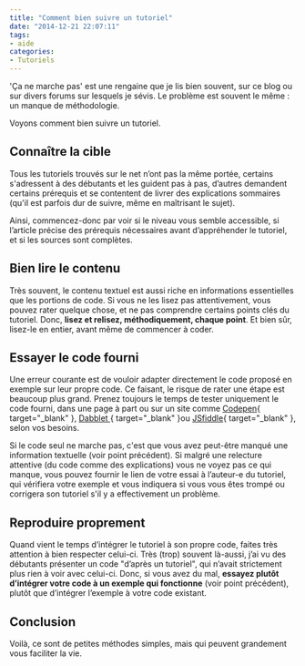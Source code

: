 ```yaml
---
title: "Comment bien suivre un tutoriel"
date: "2014-12-21 22:07:11"
tags:
- aide
categories:
- Tutoriels
---
```


'Ça ne marche pas' est une rengaine que je lis bien souvent, sur ce blog ou sur divers forums sur lesquels je sévis. Le problème est souvent le même : un manque de méthodologie.

Voyons comment bien suivre un tutoriel.


## Connaître la cible

Tous les tutoriels trouvés sur le net n’ont pas la même portée, certains s'adressent à des débutants et les guident pas à pas, d’autres demandent certains prérequis et se contentent de livrer des explications sommaires (qu'il est parfois dur de suivre, même en maîtrisant le sujet).

Ainsi, commencez-donc par voir si le niveau vous semble accessible, si l’article précise des prérequis nécessaires avant d’appréhender le tutoriel, et si les sources sont complètes.

## Bien lire le contenu

Très souvent, le contenu textuel est aussi riche en informations essentielles que les portions de code. Si vous ne les lisez pas attentivement, vous pouvez rater quelque chose, et ne pas comprendre certains points clés du tutoriel. Donc, **lisez et relisez, méthodiquement, chaque point**. Et bien sûr, lisez-le en entier, avant même de commencer à coder.

## Essayer le code fourni

Une erreur courante est de vouloir adapter directement le code proposé en exemple sur leur propre code. Ce faisant, le risque de rater une étape est beaucoup plus grand. Prenez toujours le temps de tester uniquement le code fourni, dans une page à part ou sur un site comme [Codepen](http://codepen.io/pen/){ target="_blank" }, [Dabblet ](http://dabblet.com/){ target="_blank" }ou [JSfiddle](http://jsfiddle.net/){ target="_blank" }, selon vos besoins.

Si le code seul ne marche pas, c'est que vous avez peut-être manqué une information textuelle (voir point précédent). Si malgré une relecture attentive (du code comme des explications) vous ne voyez pas ce qui manque, vous pouvez fournir le lien de votre essai à l’auteur-e du tutoriel, qui vérifiera votre exemple et vous indiquera si vous vous êtes trompé ou corrigera son tutoriel s'il y a effectivement un problème.

## Reproduire proprement

Quand vient le temps d’intégrer le tutoriel à son propre code, faites très attention à bien respecter celui-ci. Très (trop) souvent là-aussi, j’ai vu des débutants présenter un code "d’après un tutoriel", qui n’avait strictement plus rien à voir avec celui-ci. Donc, si vous avez du mal, **essayez plutôt d’intégrer votre code à un exemple qui fonctionne** (voir point précédent), plutôt que d’intégrer l’exemple à votre code existant.

## Conclusion

Voilà, ce sont de petites méthodes simples, mais qui peuvent grandement vous faciliter la vie.
